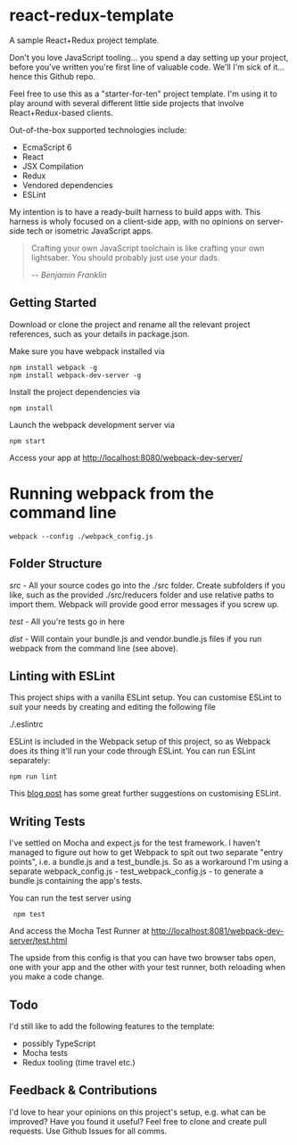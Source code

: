 # react-redux-template

A sample React+Redux project template.

Don't you love JavaScript tooling... you spend a day setting up your project, before you've written you're first line
of valuable code. We'll I'm sick of it... hence this Github repo.

Feel free to use this as a "starter-for-ten" project template. I'm using it to play around with several different
little side projects that involve React+Redux-based clients.

Out-of-the-box supported technologies include:
* EcmaScript 6
* React
* JSX Compilation
* Redux
* Vendored dependencies
* ESLint

My intention is to have a ready-built harness to build apps with. This harness is wholy focused on a client-side app,
with no opinions on server-side tech or isometric JavaScript apps.

> Crafting your own JavaScript toolchain is like crafting your own lightsaber.
> You should probably just use your dads.
>
> -- <Cite>Benjamin Franklin</Cite>

## Getting Started

Download or clone the project and rename all the relevant project references, such as your details in package.json.

Make sure you have webpack installed via

    npm install webpack -g
    npm install webpack-dev-server -g

Install the project dependencies via

    npm install

Launch the webpack development server via

    npm start

Access your app at [http://localhost:8080/webpack-dev-server/](http://localhost:8080/webpack-dev-server/)

# Running webpack from the command line

    webpack --config ./webpack_config.js

## Folder Structure

*src* - All your source codes go into the ./src folder. Create subfolders if you like, such as the provided ./src/reducers folder
and use relative paths to import them. Webpack will provide good error messages if you screw up.

*test* - All you're tests go in here

*dist* - Will contain your bundle.js and vendor.bundle.js files if you run webpack from the command line (see above).

## Linting with ESLint

This project ships with a vanilla ESLint setup. You can customise ESLint to suit your needs by creating and editing the following file

./.eslintrc

ESLint is included in the Webpack setup of this project, so as Webpack does its thing it'll run your code through ESLint. You
can run ESLint separately:

    npm run lint

This [blog post](http://survivejs.com/webpack_react/linting_in_webpack/) has some great further suggestions on customising ESLint.

## Writing Tests

I've settled on Mocha and expect.js for the test framework. I haven't managed to figure out how to get Webpack to spit out two separate "entry points", i.e. a bundle.js and a test_bundle.js. So as a workaround I'm using a separate webpack_config.js -
test_webpack_config.js - to generate a bundle.js containing the app's tests.

You can run the test server using

     npm test

And access the Mocha Test Runner at [http://localhost:8081/webpack-dev-server/test.html](http://localhost:8081/webpack-dev-server/test.html)

The upside from this config is that you can have two browser tabs open, one with your app and the other with your test runner,
both reloading when you make a code change.

## Todo

I'd still like to add the following features to the template:

* possibly TypeScript
* Mocha tests
* Redux tooling (time travel etc.)

## Feedback & Contributions

I'd love to hear your opinions on this project's setup, e.g. what can be improved? Have you found it useful? Feel free
to clone and create pull requests. Use Github Issues for all comms.
